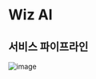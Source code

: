 # Wiz AI

## 서비스 파이프라인
![image](https://github.com/foreco-ibaji/Wiz-AI/assets/79131091/bdb7d654-24ae-42c4-9437-295bc496ab70)
